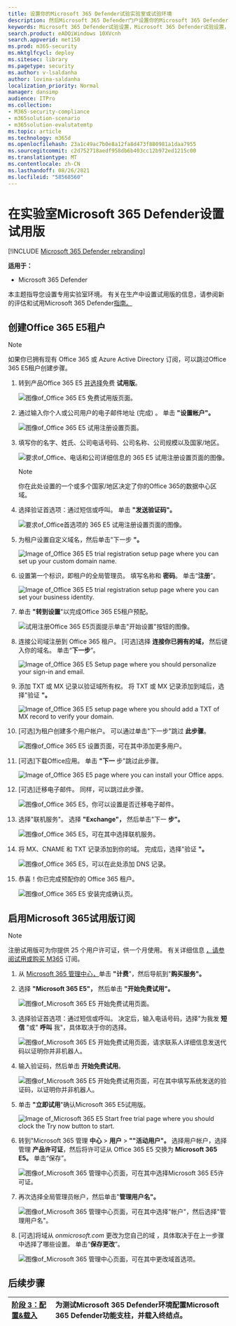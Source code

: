 ```yaml
---
title: 设置你的Microsoft 365 Defender试验实验室或试验环境
description: 然后Microsoft 365 Defender门户设置你的Microsoft 365 Defender实验室环境
keywords: Microsoft 365 Defender试验设置，Microsoft 365 Defender试验设置，请尝试Microsoft 365 Defender，Microsoft 365 Defender测试设置
search.product: eADQiWindows 10XVcnh
search.appverid: met150
ms.prod: m365-security
ms.mktglfcycl: deploy
ms.sitesec: library
ms.pagetype: security
ms.author: v-lsaldanha
author: lovina-saldanha
localization_priority: Normal
manager: dansimp
audience: ITPro
ms.collection:
- M365-security-compliance
- m365solution-scenario
- m365solution-evalutatemtp
ms.topic: article
ms.technology: m365d
ms.openlocfilehash: 23a1c49ac7b0e8a12fa8d473f880981a1daa7955
ms.sourcegitcommit: c2d752718aedf958db6b403cc12b972ed1215c00
ms.translationtype: MT
ms.contentlocale: zh-CN
ms.lasthandoff: 08/26/2021
ms.locfileid: "58568560"
---
```

# <a name="set-up-your-microsoft-365-defender-trial-in-a-lab-environment"></a>在实验室Microsoft 365 Defender设置试用版 

[!INCLUDE [Microsoft 365 Defender rebranding](../includes/microsoft-defender.md)]


**适用于：**
- Microsoft 365 Defender 

本主题指导您设置专用实验室环境。 有关在生产中设置试用版的信息，请参阅新的评估和试用Microsoft 365 Defender[指南。](eval-overview.md) 

## <a name="create-an-office-365-e5-trial-tenant"></a>创建Office 365 E5租户
>[!NOTE]
>如果你已拥有现有 Office 365 或 Azure Active Directory 订阅，可以跳过Office 365 E5租户创建步骤。

1. 转到产品Office 365 E5 [并选择](https://www.microsoft.com/microsoft-365/business/office-365-enterprise-e5-business-software?activetab=pivot%3aoverviewtab)免费 **试用版**。

   ![图像of_Office 365 E5 免费试用版页面。](../../media/mtp-eval-9.png)
  
2. 通过输入你个人或公司用户的电子邮件地址 (完成) 。 单击 **"设置帐户"。**

   ![图像of_Office 365 E5 试用注册设置页面。](../../media/mtp-eval-10.png)

3. 填写你的名字、姓氏、公司电话号码、公司名称、公司规模以及国家/地区。  

   ![要求of_Office、电话和公司详细信息的 365 E5 试用注册设置页面的图像。](../../media/mtp-eval-11.png)
   
   > [!NOTE]
   > 你在此处设置的一个或多个国家/地区决定了你的Office 365的数据中心区域。
  
4. 选择验证首选项：通过短信或呼叫。 单击 **"发送验证码"。** 

   ![要求of_Office首选项的 365 E5 试用注册设置页面的图像。](../../media/mtp-eval-12.png)

5. 为租户设置自定义域名，然后单击"下一步 **"。**

   ![Image of_Office 365 E5 trial registration setup page where you can set up your custom domain name.](../../media/mtp-eval-13.png)
 
6. 设置第一个标识，即租户的全局管理员。 填写名称和 **密码**。 单击“**注册**”。

   ![Image of_Office 365 E5 trial registration setup page where you can set your business identity.](../../media/mtp-eval-14.png)

7. 单击 **"转到设置**"以完成Office 365 E5租户预配。

   ![试用注册Office 365 E5页面提示单击"开始设置"按钮的图像。](../../media/mtp-eval-15.png)

8. 连接公司域注册到 Office 365 租户。 [可选]选择 **连接你已拥有的域，** 然后键入你的域名。 单击“**下一步**”。

   ![Image of_Office 365 E5 Setup page where you should personalize your sign-in and email.](../../media/mtp-eval-16.png)
 
9. 添加 TXT 或 MX 记录以验证域所有权。 将 TXT 或 MX 记录添加到域后，选择"验证 **"。**

   ![Image of_Office 365 E5 setup page where you should add a TXT of MX record to verify your domain.](../../media/mtp-eval-17.png)
 
10. [可选]为租户创建多个用户帐户。 可以通过单击"下一步"跳过 **此步骤**。

    ![图像of_Office 365 E5 设置页面，可在其中添加更多用户。](../../media/mtp-eval-18.png)
 
11. [可选]下载Office应用。 单击 **"下一** 步"跳过此步骤。 

    ![Image of_Office 365 E5 page where you can install your Office apps.](../../media/mtp-eval-19.png)

12. [可选]迁移电子邮件。 同样，可以跳过此步骤。

    ![图像of_Office 365 E5，你可以设置是否迁移电子邮件。](../../media/mtp-eval-20.png)
 
13. 选择"联机服务"。 选择 **"Exchange"，** 然后单击"下一 **步"。** 

    ![图像of_Office 365 E5，可在其中选择联机服务。](../../media/mtp-eval-21.png)

14. 将 MX、CNAME 和 TXT 记录添加到你的域。 完成后，选择"验证 **"。**

    ![图像of_Office 365 E5，可以在此处添加 DNS 记录。](../../media/mtp-eval-22.png)
 
15. 恭喜！你已完成预配你的 Office 365 租户。

    ![图像of_Office 365 E5 安装完成确认页。](../../media/mtp-eval-23.png)

## <a name="enable-microsoft-365-trial-subscription"></a>启用Microsoft 365试用版订阅

>[!NOTE]
>注册试用版可为你提供 25 个用户许可证，供一个月使用。 有关详细信息 [，请参阅试用或购买 M365](../../commerce/try-or-buy-microsoft-365.md) 订阅。

1. 从 [Microsoft 365 管理中心，](https://admin.microsoft.com/)单击 **"计费**"，然后导航到"**购买服务"。**

2. 选择 **"Microsoft 365 E5"，** 然后单击 **"开始免费试用"。** 

   ![图像of_Microsoft 365 E5 开始免费试用页面。](../../media/mtp-eval-24.png)

3. 选择验证首选项：通过短信或呼叫。 决定后，输入电话号码，选择"为我发 **短信** "或" **呼叫** 我"，具体取决于你的选择。

   ![图像of_Microsoft 365 E5 开始免费试用页面，请求联系人详细信息发送代码以证明你并非机器人。](../../media/mtp-eval-25.png)
 
4. 输入验证码，然后单击 **开始免费试用**。

   ![图像of_Microsoft 365 E5 开始免费试用页面，可在其中填写系统发送的验证码，以证明你并非机器人。](../../media/mtp-eval-26.png)

5. 单击 **"立即试用**"确认Microsoft 365 E5试用版。

   ![Image of_Microsoft 365 E5 Start free trial page where you should clock the Try now button to start.](../../media/mtp-eval-27.png)
 
6. 转到"Microsoft 365 管理 **中心**  >  **用户**  >  **""活动用户"。** 选择用户帐户，选择管理 **产品许可证**，然后将许可证从 Office 365 E5 交换为 **Microsoft 365 E5。** 单击“保存”。

   ![图像of_Microsoft 365 管理中心页面，可在其中选择Microsoft 365 E5许可证。](../../media/mtp-eval-28.png)
 
7. 再次选择全局管理员帐户，然后单击"**管理用户名"。**

   ![图像of_Microsoft 365 管理中心页面，可在其中选择"帐户"，然后选择"管理用户名"。](../../media/mtp-eval-29.png)

8. [可选]将域从 *onmicrosoft.com* 更改为您自己的域 ，具体取决于在上一步骤中选择了哪些设置。 单击“**保存更改**”。

   ![图像of_Microsoft 365 管理中心页面，可在其中更改域首选项。](../../media/mtp-eval-30.png)



## <a name="next-step"></a>后续步骤
|[阶段 3：配置&载入](config-m365d-eval.md) | 为测试Microsoft 365 Defender环境配置Microsoft 365 Defender功能支柱，并载入终结点。
|:-------|:-----|
